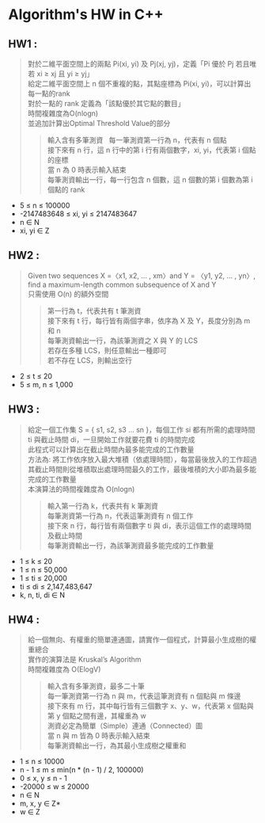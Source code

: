 # Algorithm's HW in C++  
## HW1 :  
> 對於二維平面空間上的兩點 Pi(xi, yi) 及 Pj(xj, yj)，定義「Pi 優於 Pj 若且唯若 xi ≥ xj 且 yi ≥ yj」  
給定二維平面空間上 n 個不重複的點，其點座標為 Pi(xi, yi)，可以計算出每一點的rank  
對於一點的 rank 定義為「該點優於其它點的數目」  
時間複雜度為O(nlogn)  
並追加計算出Optimal Threshold Value的部分   
>> 輸入含有多筆測資  
每一筆測資第一行為 n，代表有 n 個點  
接下來有 n 行，這 n 行中的第 i 行有兩個數字，xi, yi，代表第 i 個點的座標  
當 n 為 0 時表示輸入結束  
每筆測資輸出一行，每一行包含 n 個數，這 n 個數的第 i 個數為第 i 個點的 rank

- 5 ≤ n ≤ 100000  
- -2147483648 ≤ xi, yi ≤ 2147483647  
- n ∈ N  
- xi, yi ∈ Z  

## HW2 :  
> Given two sequences X =〈x1, x2, … , xm〉and Y = 〈y1, y2, … , yn〉, find a maximum-length common subsequence of X and Y  
只需使用 O(n) 的額外空間  
>> 第一行為 t，代表共有 t 筆測資  
接下來有 t 行，每行皆有兩個字串，依序為 X 及 Y，長度分別為 m 和 n  
每筆測資輸出一行，為該筆測資之 X 與 Y 的 LCS  
若存在多種 LCS，則任意輸出一種即可  
若不存在 LCS，則輸出空行  

- 2 ≤ t ≤ 20  
- 5 ≤ m, n ≤ 1,000  

## HW3 :  
> 給定一個工作集 S = { s1, s2, s3 … sn }，每個工作 si 都有所需的處理時間 ti 與截止時間 di，一旦開始工作就要花費 ti 的時間完成  
此程式可以計算出在截止時間內最多能完成的工作數量  
方法為: 將工作依序放入最大堆積（依處理時間），每當最後放入的工作超過其截止時間則從堆積取出處理時間最久的工作，最後堆積的大小即為最多能完成的工作數量  
本演算法的時間複雜度為 O(nlogn)  
>> 輸入第一行為 k，代表共有 k 筆測資  
每筆測資第一行為 n，代表這筆測資有 n 個工作  
接下來 n 行，每行皆有兩個數字 ti 與 di，表示這個工作的處理時間及截止時間  
每筆測資輸出一行，為該筆測資最多能完成的工作數量  

- 1 ≤ k ≤ 20  
- 1 ≤ n ≤ 50,000  
- 1 ≤ ti ≤ 20,000  
- ti ≤ di ≤ 2,147,483,647  
- k, n, ti, di ∈ N  

## HW4 :  
> 給一個無向、有權重的簡單連通圖，請實作一個程式，計算最小生成樹的權重總合  
實作的演算法是 Kruskal’s Algorithm  
時間複雜度為 O(ElogV)  
>> 輸入含有多筆測資，最多二十筆  
每一筆測資第一行為 n 與 m，代表這筆測資有 n 個點與 m 條邊  
接下來有 m 行，其中每行皆有三個數字 x、y、w，代表第 x 個點與第 y 個點之間有邊，其權重為 w  
測資必定為簡單（Simple）連通（Connected）圖  
當 n 與 m 皆為 0 時表示輸入結束  
每筆測資輸出一行，為其最小生成樹之權重和  

- 1 ≤ n ≤ 10000  
- n - 1 ≤ m ≤ min(n * (n - 1) / 2, 100000)  
- 0 ≤ x, y ≤ n - 1  
- -20000 ≤ w ≤ 20000  
- n ∈ N  
- m, x, y ∈ Z*  
- w ∈ Z
